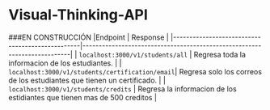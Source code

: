 # Visual-Thinking-API

###EN CONSTRUCCIÓN
|Endpoint                                         | Response                                                                 |
|-------------------------------------------------|--------------------------------------------------------------------------|
| `localhost:3000/v1/students/all`                | Regresa toda la informacion de los estudiantes.                          |
| `localhost:3000/v1/students/certification/email`| Regresa solo los correos de los estudiantes que tienen un certificado.   |
| `localhost:3000/v1/students/credits`            | Regresa la informacion de los estidiantes que tienen mas de 500 creditos |                       
